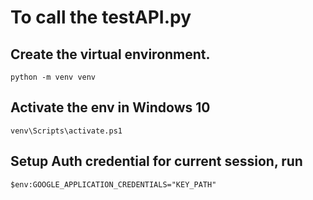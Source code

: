 # To call the testAPI.py
## Create the virtual environment.
```
python -m venv venv
```
## Activate the env in Windows 10
```
venv\Scripts\activate.ps1
```
## Setup Auth credential for current session, run
```
$env:GOOGLE_APPLICATION_CREDENTIALS="KEY_PATH"
```
